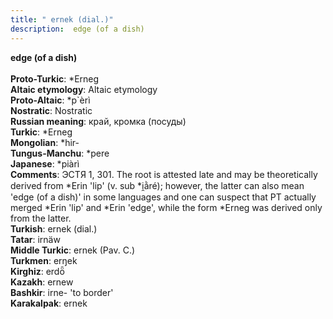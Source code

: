 ```yaml
---
title: " ernek (dial.)"
description:  edge (of a dish)
---
```

<p data-pagefind-weight="0.5">
<strong> edge (of a dish)</strong><br><br>
<strong>Proto-Turkic</strong>:  *Erneg<br>
<strong>Altaic etymology</strong>:  Altaic etymology<br>
<strong> Proto-Altaic</strong>:  *p`èrì<br>
<strong>Nostratic</strong>:  Nostratic<br>
<strong>Russian meaning</strong>:  край, кромка (посуды)<br>
<strong>Turkic</strong>:  *Erneg<br>
<strong>Mongolian</strong>:  *hir-<br>
<strong>Tungus-Manchu</strong>:  *pere<br>
<strong>Japanese</strong>:  *piàrì<br>
<strong>Comments</strong>:  ЭСТЯ 1, 301. The root is attested late and may be theoretically derived from *Erin 'lip' (v. sub *i̯ằré); however, the latter can also mean 'edge (of a dish)' in some languages and one can suspect that PT actually merged *Erin 'lip' and *Erin 'edge', while the form *Erneg was derived only from the latter.<br>
<strong>Turkish</strong>:  ernek (dial.)<br>
<strong>Tatar</strong>:  irnäw<br>
<strong>Middle Turkic</strong>:  ernek (Pav. C.)<br>
<strong>Turkmen</strong>:  erŋek<br>
<strong>Kirghiz</strong>:  erdȫ<br>
<strong>Kazakh</strong>:  ernew<br>
<strong>Bashkir</strong>:  irne- 'to border'<br>
<strong>Karakalpak</strong>:  ernek<br>

</p>
